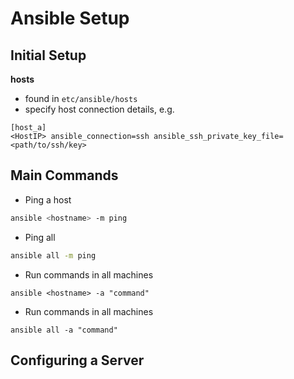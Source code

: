 # Ansible Setup

## Initial Setup


**hosts**

- found in ``etc/ansible/hosts``
- specify host connection details, e.g.

```
[host_a]
<HostIP> ansible_connection=ssh ansible_ssh_private_key_file=<path/to/ssh/key>
```

## Main Commands

- Ping a host
```bash
ansible <hostname> -m ping
```
- Ping all
```bash
ansible all -m ping
```

- Run commands in all machines
```
ansible <hostname> -a "command"
```


- Run commands in all machines
```
ansible all -a "command"
```

## Configuring a Server
